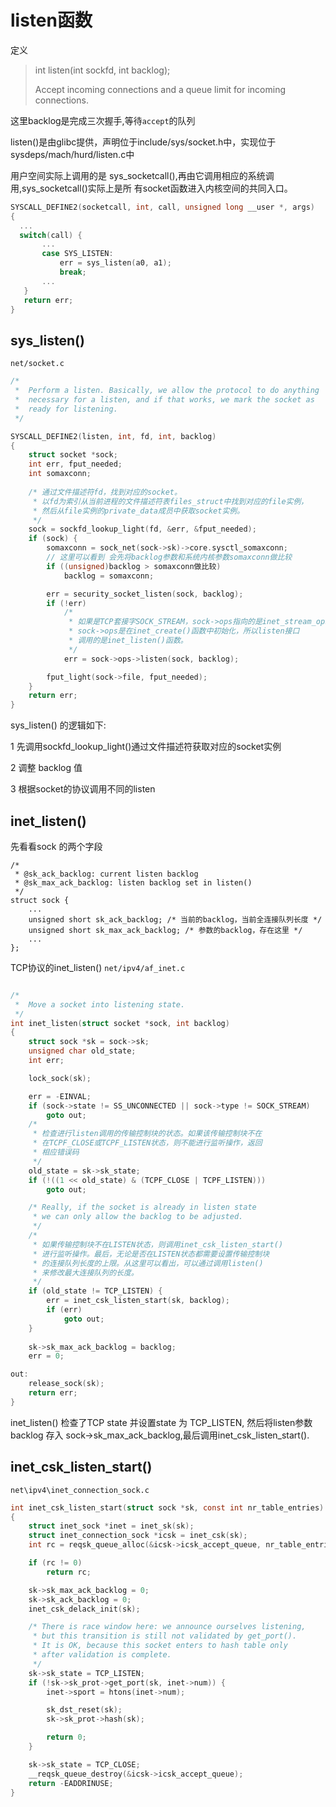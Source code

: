 listen函数
====
定义
>int listen(int sockfd, int backlog);
>
>Accept incoming connections and a queue limit for incoming connections. 
 
 这里backlog是完成三次握手,等待`accept`的队列
 
 listen()是由glibc提供，声明位于include/sys/socket.h中，实现位于sysdeps/mach/hurd/listen.c中
 
 用户空间实际上调用的是 sys_socketcall(),再由它调用相应的系统调用,sys_socketcall()实际上是所
有socket函数进入内核空间的共同入口。
 ```c
SYSCALL_DEFINE2(socketcall, int, call, unsigned long __user *, args)  
{  
   ...  
   switch(call) {  
        ...  
        case SYS_LISTEN:  
            err = sys_listen(a0, a1);  
            break;  
        ...  
    }  
    return err;  
}  
```
 
 
 sys_listen()
 ----
 `net/socket.c` 
```c
/*
 *	Perform a listen. Basically, we allow the protocol to do anything
 *	necessary for a listen, and if that works, we mark the socket as
 *	ready for listening.
 */

SYSCALL_DEFINE2(listen, int, fd, int, backlog)
{
	struct socket *sock;
	int err, fput_needed;
	int somaxconn;
    
    /* 通过文件描述符fd，找到对应的socket。 
     * 以fd为索引从当前进程的文件描述符表files_struct中找到对应的file实例， 
     * 然后从file实例的private_data成员中获取socket实例。 
     */
	sock = sockfd_lookup_light(fd, &err, &fput_needed);
	if (sock) {
		somaxconn = sock_net(sock->sk)->core.sysctl_somaxconn;
        // 这里可以看到 会先将backlog参数和系统内核参数somaxconn做比较
		if ((unsigned)backlog > somaxconn做比较)
			backlog = somaxconn;

		err = security_socket_listen(sock, backlog);
		if (!err)
            /* 
			 * 如果是TCP套接字SOCK_STREAM，sock->ops指向的是inet_stream_ops， 
			 * sock->ops是在inet_create()函数中初始化，所以listen接口 
			 * 调用的是inet_listen()函数。 
			 */  
			err = sock->ops->listen(sock, backlog);

		fput_light(sock->file, fput_needed);
	}
	return err;
}
```
sys_listen() 的逻辑如下:

1 先调用sockfd_lookup_light()通过文件描述符获取对应的socket实例

2 调整 backlog 值

3 根据socket的协议调用不同的listen

inet_listen()
----
先看看sock 的两个字段
```
/* 
 * @sk_ack_backlog: current listen backlog 
 * @sk_max_ack_backlog: listen backlog set in listen() 
 */  
struct sock {  
    ...  
    unsigned short sk_ack_backlog; /* 当前的backlog，当前全连接队列长度 */  
    unsigned short sk_max_ack_backlog; /* 参数的backlog，存在这里 */  
    ...  
};  
```

TCP协议的inet_listen()   `net/ipv4/af_inet.c `
```c

/*
 *	Move a socket into listening state.
 */
int inet_listen(struct socket *sock, int backlog)
{
	struct sock *sk = sock->sk;
	unsigned char old_state;
	int err;

	lock_sock(sk);

	err = -EINVAL;
	if (sock->state != SS_UNCONNECTED || sock->type != SOCK_STREAM)
		goto out;
	/* 
	 * 检查进行listen调用的传输控制块的状态。如果该传输控制块不在 
	 * 在TCPF_CLOSE或TCPF_LISTEN状态，则不能进行监听操作，返回 
	 * 相应错误码 
	 */  
	old_state = sk->sk_state;
	if (!((1 << old_state) & (TCPF_CLOSE | TCPF_LISTEN)))
		goto out;

	/* Really, if the socket is already in listen state
	 * we can only allow the backlog to be adjusted.
	 */
    /* 
	 * 如果传输控制块不在LISTEN状态，则调用inet_csk_listen_start() 
	 * 进行监听操作。最后，无论是否在LISTEN状态都需要设置传输控制块 
	 * 的连接队列长度的上限。从这里可以看出，可以通过调用listen() 
	 * 来修改最大连接队列的长度。 
	 */  
	if (old_state != TCP_LISTEN) {
		err = inet_csk_listen_start(sk, backlog);
		if (err)
			goto out;
	}
    
	sk->sk_max_ack_backlog = backlog;
	err = 0;

out:
	release_sock(sk);
	return err;
}
```
inet_listen() 检查了TCP state 并设置state 为 TCP_LISTEN, 然后将listen参数backlog 存入 sock->sk_max_ack_backlog,最后调用inet_csk_listen_start().

inet_csk_listen_start()
----
`net\ipv4\inet_connection_sock.c`
```c
int inet_csk_listen_start(struct sock *sk, const int nr_table_entries)
{
	struct inet_sock *inet = inet_sk(sk);
	struct inet_connection_sock *icsk = inet_csk(sk);
	int rc = reqsk_queue_alloc(&icsk->icsk_accept_queue, nr_table_entries);

	if (rc != 0)
		return rc;

	sk->sk_max_ack_backlog = 0;
	sk->sk_ack_backlog = 0;
	inet_csk_delack_init(sk);

	/* There is race window here: we announce ourselves listening,
	 * but this transition is still not validated by get_port().
	 * It is OK, because this socket enters to hash table only
	 * after validation is complete.
	 */
	sk->sk_state = TCP_LISTEN;
	if (!sk->sk_prot->get_port(sk, inet->num)) {
		inet->sport = htons(inet->num);

		sk_dst_reset(sk);
		sk->sk_prot->hash(sk);

		return 0;
	}

	sk->sk_state = TCP_CLOSE;
	__reqsk_queue_destroy(&icsk->icsk_accept_queue);
	return -EADDRINUSE;
}
```

